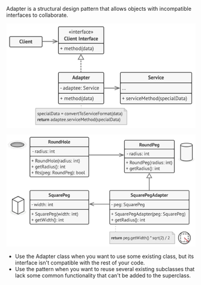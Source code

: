 Adapter is a structural design pattern that allows objects with incompatible interfaces to collaborate.

![](adapter1.png)

![](adapter2.png)

- Use the Adapter class when you want to use some existing class, but its interface isn't compatible with the rest of your code.
- Use the pattern when you want to reuse several existing subclasses that lack some common functionality that can't be added to the superclass.
